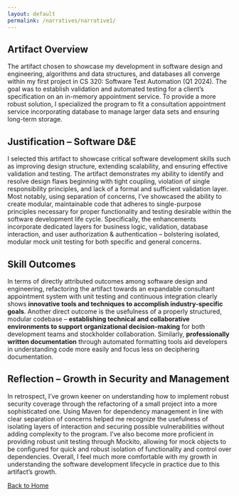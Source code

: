 ```yaml
---
layout: default
permalink: /narratives/narrative1/
---
```

## Artifact Overview
The artifact chosen to showcase my development in software design and engineering, algorithms and data structures, and databases all converge within my first project in CS 320: Software Test Automation (Q1 2024). The goal was to establish validation and automated testing for a client’s specification on an in-memory appointment service. To provide a more robust solution, I specialized the program to fit a consultation appointment service incorporating database to manage larger data sets and ensuring long-term storage.
## Justification – Software D&E
I selected this artifact to showcase critical software development skills such as improving design structure, extending scalability, and ensuring effective validation and testing. The artifact demonstrates my ability to identify and resolve design flaws beginning with tight coupling, violation of single responsibility principles, and lack of a formal and sufficient validation layer. Most notably, using separation of concerns, I’ve showcased the ability to create modular, maintainable code that adheres to single-purpose principles necessary for proper functionality and testing desirable within the software development life cycle. Specifically, the enhancements incorporate dedicated layers for business logic, validation, database interaction, and user authorization & authentication – bolstering isolated, modular mock unit testing for both specific and general concerns. 
## Skill Outcomes
In terms of directly attributed outcomes among software design and engineering, refactoring the artifact towards an expandable consultant appointment system with unit testing and continuous integration clearly shows **innovative tools and techniques to accomplish industry-specific goals**. Another direct outcome is the usefulness of a properly structured, modular codebase – **establishing technical and collaborative environments to support organizational decision-making** for both development teams and stockholder collaboration. Similarly, **professionally written documentation** through automated formatting tools aid developers in understanding code more easily and focus less on deciphering documentation.
## Reflection – Growth in Security and Management
In retrospect, I’ve grown keener on understanding how to implement robust security coverage through the refactoring of a small project into a more sophisticated one. Using Maven for dependency management in line with clear separation of concerns helped me recognize the usefulness of isolating layers of interaction and securing possible vulnerabilities without adding complexity to the program. I’ve also become more proficient in providing robust unit testing through Mockito, allowing for mock objects to be configured for quick and robust isolation of functionality and control over dependencies. Overall, I feel much more comfortable with my growth in understanding the software development lifecycle in practice due to this artifact’s growth. 

<a href="/James-Moore-CS-Portfolio">Back to Home</a>

